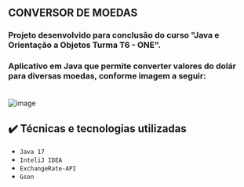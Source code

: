 <h2> 
    CONVERSOR DE MOEDAS
</h2>
<h3>Projeto desenvolvido para conclusão do curso "Java e Orientação a Objetos Turma T6 - ONE".</h3>
<h3>Aplicativo em Java que permite converter valores do dolár para diversas moedas, conforme imagem a seguir:<br><br></h3>

![image](https://github.com/suelense/conversor_de_moedas/assets/90277436/85a1e2e0-6650-4ad4-bf68-304411bd5aa3)

## ✔️ Técnicas e tecnologias utilizadas

- ``Java 17``
- ``InteliJ IDEA``
- ``ExchangeRate-API``
- ``Gson``
